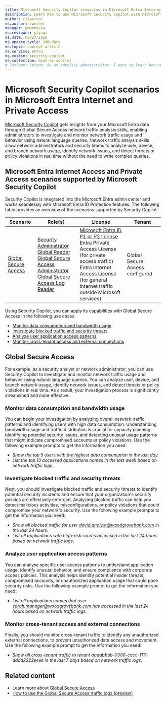 ```yaml
---
title: Microsoft Security Copilot scenarios in Microsoft Entra Internet and Private Access
description: Learn how to use Microsoft Security Copilot with Microsoft Entra Internet Access and Private Access
author: cilwerner
ms.author: cwerner
manager: pmwongera
ms.reviewer: ptyagi
ms.date: 09/23/2025
ms.update-cycle: 180-days
ms.topic: concept-article
ms.service: entra
ms.custom: security-copilot
ms.collection: msec-ai-copilot
# Customer intent: As an identity administrator, I want to learn how to use Microsoft Security Copilot for Microsoft Entra ID Protection scenarios so I can investigate and remediate identity risks.
---
```


# Microsoft Security Copilot scenarios in Microsoft Entra Internet and Private Access

[Microsoft Security Copilot](/security-copilot/microsoft-security-copilot) gets insights from your Microsoft Entra data through Global Secure Access network traffic analysis skills, enabling administrators to investigate and monitor network traffic usage and behavior using natural language queries. Network traffic analysis skills allow network administrators and security teams to analyze user, device, and branch network usage, identify network issues, and detect threats or policy violations in real time without the need to write complex queries.

## Microsoft Entra Internet Access and Private Access scenarios supported by Microsoft Security Copilot

Security Copilot is integrated into the Microsoft Entra admin center and works seamlessly with Microsoft Entra ID Protection features. The following table provides an overview of the scenarios supported by Security Copilot:

| Scenario | Role(s) | License | Tenant |
|----------|---------|---------|--------|
| [Global Secure Access](#global-secure-access) | [Security Administrator](/entra/identity/role-based-access-control/permissions-reference#security-administrator)<br>[Global Reader](/entra/identity/role-based-access-control/permissions-reference#global-reader)<br>[Global Secure Access Administrator](/entra/identity/role-based-access-control/permissions-reference#global-secure-access-administrator)<br>[Global Secure Access Log Reader](/entra/identity/role-based-access-control/permissions-reference#global-secure-access-log-reader) | [Microsoft Entra ID P1 or P2 license](/entra/id-protection/overview-identity-protection#license-requirements)<br>Entra Private Access License (for private access traffic)<br>Entra Internet Access License (for general internet traffic outside Microsoft services) | Global Secure Access configured |

Using Security Copilot, you can apply its capabilities with Global Secure Access in the following use cases:

- [Monitor data consumption and bandwidth usage](#monitor-data-consumption-and-bandwidth-usage)
- [Investigate blocked traffic and security threats](#investigate-blocked-traffic-and-security-threats)
- [Analyze user application access patterns](#analyze-user-application-access-patterns)
- [Monitor cross-tenant access and external connections](#monitor-cross-tenant-access-and-external-connections)

## Global Secure Access

For example, as a security analyst or network administrator, you can use Security Copilot to investigate and monitor network traffic usage and behavior using natural language queries. You can analyze user, device, and branch network usage, identify network issues, and detect threats or policy violations in real time. As a result, your investigation process is significantly streamlined and more effective. 

### Monitor data consumption and bandwidth usage

You can begin your investigation by analyzing overall network traffic patterns and identifying users with high data consumption. Understanding bandwidth usage and traffic distribution is crucial for capacity planning, identifying potential security issues, and detecting unusual usage patterns that might indicate compromised accounts or policy violations. Use the following example prompts to get the information you need:

- *Show the top 5 users with the highest data consumption in the last day.*
- *List the top 10 accessed applications names in the last week based on network traffic logs.*

### Investigate blocked traffic and security threats

Next, you should investigate blocked traffic and security threats to identify potential security incidents and ensure that your organization's security policies are effectively enforced. Analyzing blocked traffic can help you detect malicious activities, misconfigurations, or policy violations that could compromise your network's security. Use the following example prompts to get the information you need:

- *Show all blocked traffic for user david.analyst@woodgrovebank.com in the last 24 hours.*
- *List all applications with high-risk scores accessed in the last 24 hours based on network traffic logs.*

### Analyze user application access patterns

You can analyse specific user access patterns to understand application usage, identify unusual behavior, and ensure compliance with corporate access policies. This analysis helps identify potential insider threats, compromised accounts, or unauthorized application usage that could pose security risks. Use the following example prompt to get the information you need:

- *List all applications names that user sarah.manager@woodgrovebank.com has accessed in the last 24 hours based on network traffic logs.*

### Monitor cross-tenant access and external connections

Finally, you should monitor cross-tenant traffic to identify any unauthorized external connections, to prevent unauthorized data access and movement. Use the following example prompt to get the information you need:

- *Show all cross-tenant traffic to tenant aaaabbbb-0000-cccc-1111-dddd2222eeee in the last 7 days based on network traffic logs.*

## Related content

- Learn more about [Global Secure Access](/entra/global-secure-access/overview-what-is-global-secure-access)
- [How to use the Global Secure Access traffic logs (preview)](/entra/global-secure-access/how-to-view-traffic-logs)